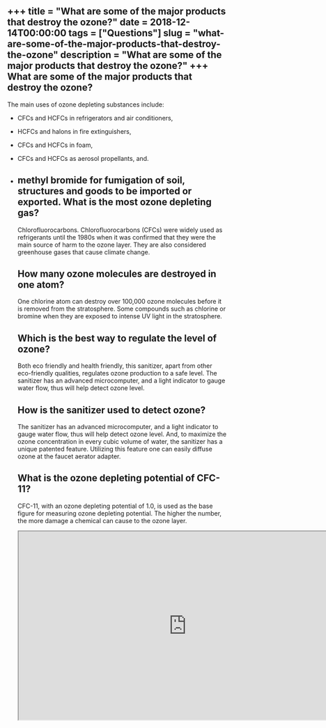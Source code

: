 +++
title = "What are some of the major products that destroy the ozone?"
date = 2018-12-14T00:00:00
tags = ["Questions"]
slug = "what-are-some-of-the-major-products-that-destroy-the-ozone"
description = "What are some of the major products that destroy the ozone?"
+++
What are some of the major products that destroy the ozone?
-----------------------------------------------------------

The main uses of ozone depleting substances include:

- CFCs and HCFCs in refrigerators and air conditioners,
- HCFCs and halons in fire extinguishers,
- CFCs and HCFCs in foam,
- CFCs and HCFCs as aerosol propellants, and.
- methyl bromide for fumigation of soil, structures and goods to be imported or exported. What is the most ozone depleting gas?
    -------------------------------------
    
    Chlorofluorocarbons. Chlorofluorocarbons (CFCs) were widely used as refrigerants until the 1980s when it was confirmed that they were the main source of harm to the ozone layer. They are also considered greenhouse gases that cause climate change.
    
    How many ozone molecules are destroyed in one atom?
    ---------------------------------------------------
    
    One chlorine atom can destroy over 100,000 ozone molecules before it is removed from the stratosphere. Some compounds such as chlorine or bromine when they are exposed to intense UV light in the stratosphere.
    
    Which is the best way to regulate the level of ozone?
    -----------------------------------------------------
    
    Both eco friendly and health friendly, this sanitizer, apart from other eco-friendly qualities, regulates ozone production to a safe level. The sanitizer has an advanced microcomputer, and a light indicator to gauge water flow, thus will help detect ozone level.
    
    How is the sanitizer used to detect ozone?
    ------------------------------------------
    
    The sanitizer has an advanced microcomputer, and a light indicator to gauge water flow, thus will help detect ozone level. And, to maximize the ozone concentration in every cubic volume of water, the sanitizer has a unique patented feature. Utilizing this feature one can easily diffuse ozone at the faucet aerator adapter.
    
    What is the ozone depleting potential of CFC-11?
    ------------------------------------------------
    
    CFC-11, with an ozone depleting potential of 1.0, is used as the base figure for measuring ozone depleting potential. The higher the number, the more damage a chemical can cause to the ozone layer.
    
    <iframe allow="accelerometer; autoplay; clipboard-write; encrypted-media; gyroscope; picture-in-picture" allowfullscreen="" class="__youtube_prefs__  epyt-is-override  no-lazyload" data-no-lazy="1" data-origheight="433" data-origwidth="770" data-skipgform_ajax_framebjll="" height="433" id="_ytid_58483" loading="lazy" src="https://www.youtube.com/embed/IniJx-vRHG0?enablejsapi=1&autoplay=0&cc_load_policy=0&cc_lang_pref=&iv_load_policy=1&loop=0&modestbranding=0&rel=1&fs=1&playsinline=0&autohide=2&theme=dark&color=red&controls=1&" title="YouTube player" width="770"></iframe>